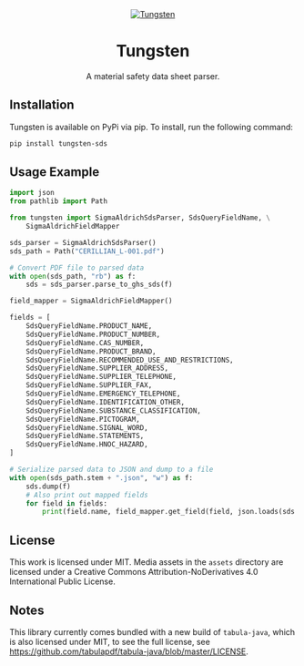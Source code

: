 <div align="center">
    <a align="center" href="https://pypi.org/project/tungsten-sds/">
        <img src="https://raw.githubusercontent.com/Den4200/tungsten/main/assets/tungsten-wide-dark-bg-pad.png" align="center" alt="Tungsten" />
    </a>
    <h1 align="center">Tungsten</h1>
    <p align="center">A material safety data sheet parser.</p>
</div>

## Installation

Tungsten is available on PyPi via pip. To install, run the following command:

```sh
pip install tungsten-sds
```

## Usage Example

```python
import json
from pathlib import Path

from tungsten import SigmaAldrichSdsParser, SdsQueryFieldName, \
    SigmaAldrichFieldMapper

sds_parser = SigmaAldrichSdsParser()
sds_path = Path("CERILLIAN_L-001.pdf")

# Convert PDF file to parsed data
with open(sds_path, "rb") as f:
    sds = sds_parser.parse_to_ghs_sds(f)

field_mapper = SigmaAldrichFieldMapper()

fields = [
    SdsQueryFieldName.PRODUCT_NAME,
    SdsQueryFieldName.PRODUCT_NUMBER,
    SdsQueryFieldName.CAS_NUMBER,
    SdsQueryFieldName.PRODUCT_BRAND,
    SdsQueryFieldName.RECOMMENDED_USE_AND_RESTRICTIONS,
    SdsQueryFieldName.SUPPLIER_ADDRESS,
    SdsQueryFieldName.SUPPLIER_TELEPHONE,
    SdsQueryFieldName.SUPPLIER_FAX,
    SdsQueryFieldName.EMERGENCY_TELEPHONE,
    SdsQueryFieldName.IDENTIFICATION_OTHER,
    SdsQueryFieldName.SUBSTANCE_CLASSIFICATION,
    SdsQueryFieldName.PICTOGRAM,
    SdsQueryFieldName.SIGNAL_WORD,
    SdsQueryFieldName.STATEMENTS,
    SdsQueryFieldName.HNOC_HAZARD,
]

# Serialize parsed data to JSON and dump to a file
with open(sds_path.stem + ".json", "w") as f:
    sds.dump(f)
    # Also print out mapped fields
    for field in fields:
        print(field.name, field_mapper.get_field(field, json.loads(sds.dumps())))

```

## License

This work is licensed under MIT. Media assets in the `assets` directory are licensed under a
Creative Commons Attribution-NoDerivatives 4.0 International Public License.

## Notes

This library currently comes bundled with a new build of `tabula-java`, which is also licensed
under MIT, to see the full license, see https://github.com/tabulapdf/tabula-java/blob/master/LICENSE.
